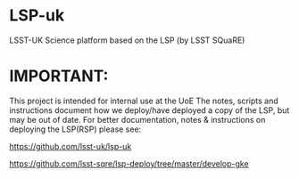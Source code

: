 # LSP-uk
LSST-UK Science platform based on the LSP (by LSST SQuaRE)


# IMPORTANT: 
This project is intended for internal use at the UoE
The notes, scripts and instructions document how we deploy/have deployed a copy of the LSP, but may be out of date.
For better documentation, notes & instructions on deploying the LSP(RSP) please see:

https://github.com/lsst-uk/lsp-uk

https://github.com/lsst-sqre/lsp-deploy/tree/master/develop-gke

